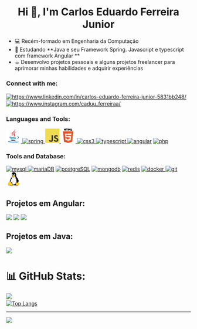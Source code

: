 <h1 align="center">Hi 👋, I'm Carlos Eduardo Ferreira Junior</h1>


- 💻 Recém-formado em Engenharia da Computação
- 🌱 Estudando  **Java e seu Framework Spring. Javascript e typescript com framework Angular **
- ☕︎ Desenvolvo projetos pessoais e alguns projetos freelancer para aprimorar minhas habilidades e adquirir experiências

<h3 align="left">Connect with me:</h3>
<p align="left">
<a href="https://www.linkedin.com/in/carlos-eduardo-ferreira-junior-5831bb248/" target="blank"><img align="center" src="https://raw.githubusercontent.com/rahuldkjain/github-profile-readme-generator/master/src/images/icons/Social/linked-in-alt.svg" alt="https://www.linkedin.com/in/carlos-eduardo-ferreira-junior-5831bb248/" height="30" width="40" /></a>
<a href="https://www.instagram.com/caduu_ferreiraa/" target="blank"><img align="center" src="https://raw.githubusercontent.com/rahuldkjain/github-profile-readme-generator/master/src/images/icons/Social/instagram.svg" alt="https://www.instagram.com/caduu_ferreiraa/" height="30" width="40" /></a>
</p>

<h3 align="left">Languages and Tools:</h3>

<p align="left"> <a href="https://www.java.com" target="_blank" rel="noreferrer"> <img src="https://raw.githubusercontent.com/devicons/devicon/master/icons/java/java-original.svg" alt="java" width="40" height="40"/> </a> <a href="https://spring.io/" target="_blank" rel="noreferrer"> <img src="https://www.vectorlogo.zone/logos/springio/springio-icon.svg" alt="spring" width="40" height="40"/> </a>  <a href="https://developer.mozilla.org/en-US/docs/Web/JavaScript" target="_blank" rel="noreferrer"> <img src="https://raw.githubusercontent.com/devicons/devicon/master/icons/javascript/javascript-original.svg" alt="javascript" width="40" height="40"/>  <a href="https://www.w3.org/html/" target="_blank" rel="noreferrer"> <img src="https://raw.githubusercontent.com/devicons/devicon/master/icons/html5/html5-original-wordmark.svg" alt="html5" width="40" height="40"/> </a>   <a href="https://www.w3schools.com/css/" target="_blank" rel="noreferrer"> <img src="https://www.vectorlogo.zone/logos/w3_css/w3_css-official.svg" alt="css3" width="40" height="40"/>  </a> <a href="https://www.typescriptlang.org"> <img src="https://www.vectorlogo.zone/logos/typescriptlang/typescriptlang-icon.svg" alt="typescript" width="40" height="40"/> </a> <a href="https://angular.io"> <img src="https://www.vectorlogo.zone/logos/angular/angular-icon.svg" alt="angular" width="40" height="40"/></a> <a href="https://www.php.net" target="_blank" rel="noreferrer"> <img src="https://www.vectorlogo.zone/logos/php/php-icon.svg" alt="php" width="40" height="40"/> </a> </p>

<h3 align="left"> Tools and Database:</h3>
</p> <p align="left"> <a href="https://www.mysql.com/" target="_blank" rel="noreferrer"> <img src="https://www.vectorlogo.zone/logos/mysql/mysql-official.svg" alt="mysql" width="40" height="40"/> </a> <a href="https://mariadb.org"> <img src="https://www.vectorlogo.zone/logos/mariadb/mariadb-ar21.svg" alt="mariaDB"></a>  <a href="https://www.postgresql.org" width="40" height="40"/> <img src="https://www.vectorlogo.zone/logos/postgresql/postgresql-icon.svg" alt="postgreSQL" width="40" height="40"/></a>  <a href="https://www.mongodb.com"> <img src="https://www.vectorlogo.zone/logos/mongodb/mongodb-icon.svg" alt="mongodb" width="40" height="40"/></a>  <a href="https://redis.io"> <img src="https://www.vectorlogo.zone/logos/redis/redis-official.svg" alt="redis" width="40" height="40"/></a> <a href="https://www.docker.com/" target="_blank" rel="noreferrer"> <img src="https://www.vectorlogo.zone/logos/docker/docker-official.svg" alt="docker" width="40" height="40"/> </a> <a href="https://git-scm.com/" target="_blank" rel="noreferrer"> <img src="https://www.vectorlogo.zone/logos/git-scm/git-scm-icon.svg" alt="git" width="40" height="40"/> </a>   </a> <a href="https://www.linux.org/" target="_blank" rel="noreferrer"> <img src="https://raw.githubusercontent.com/devicons/devicon/master/icons/linux/linux-original.svg" alt="linux" width="40" height="40"/> </a>     </p>

<h2 align="left">Projetos em Angular:</h2>
<code><a href="https://angular-blog-gules.vercel.app" target="blank"><img height="40" src="https://cdn-icons-png.flaticon.com/512/2210/2210153.png"></a></code>
<code><a href="https://workout-angular.vercel.app" target="blank"><img height="40" src="https://cdn-icons-png.flaticon.com/512/5956/5956592.png"></a></code>
<code><a href="https://playstation-store-xi.vercel.app" target="blank"><img height="40" src="![image](https://github.com/kduferreira/kduferreira/assets/110642509/3f62ba2d-f7d5-469f-a21d-e24f0d416c3e)
"></a></code>



<h2 align="left">Projetos em Java:</h2>
<code><a href="#" target="blank"><img height="40" src="https://cdn-icons-png.flaticon.com/512/2210/2210153.png"></a></code>


# 📊 GitHub Stats:

![](https://github-readme-streak-stats.herokuapp.com/?user=kduferreira&theme=dark&hide_border=false)<br/>
[![Top Langs](https://github-readme-stats.vercel.app/api/top-langs/?username=kduferreira&theme=dark&hide_border=false)](https://github.com/anuraghazra/github-readme-stats)<br/>


---
[![](https://visitcount.itsvg.in/api?id=kduferreira&icon=0&color=0)](https://visitcount.itsvg.in)


